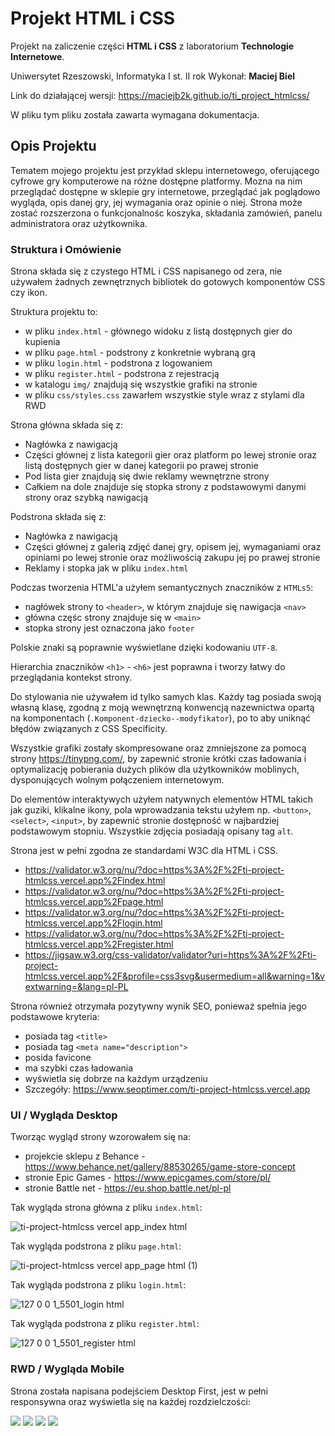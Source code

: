 # Projekt HTML i CSS

Projekt na zaliczenie części **HTML i CSS** z laboratorium **Technologie Internetowe**.

Uniwersytet Rzeszowski, Informatyka I st. II rok
Wykonał: **Maciej Biel**

Link do działającej wersji: https://maciejb2k.github.io/ti_project_htmlcss/

W pliku tym pliku została zawarta wymagana dokumentacja.

## Opis Projektu

Tematem mojego projektu jest przykład sklepu internetowego, oferującego cyfrowe gry komputerowe na różne dostępne platformy. Mozna na nim przeglądać dostępne w sklepie gry internetowe, przeglądać jak poglądowo wygląda, opis danej gry, jej wymagania oraz opinie o niej. Strona może zostać rozszerzona o funkcjonalnośc koszyka, składania zamówień, panelu administratora oraz użytkownika.

### Struktura i Omówienie

Strona składa się z czystego HTML i CSS napisanego od zera, nie używałem żadnych zewnętrznych bibliotek do gotowych komponentów CSS czy ikon.

Struktura projektu to:

- w pliku `index.html` - głównego widoku z listą dostępnych gier do kupienia
- w pliku `page.html` - podstrony z konkretnie wybraną grą
- w pliku `login.html` - podstrona z logowaniem
- w pliku `register.html` - podstrona z rejestracją
- w katalogu `img/` znajdują się wszystkie grafiki na stronie
- w pliku `css/styles.css` zawarłem wszystkie style wraz z stylami dla RWD

Strona główna składa się z:

- Nagłówka z nawigacją
- Części głównej z lista kategorii gier oraz platform po lewej stronie oraz listą dostępnych gier w danej kategorii po prawej stronie
- Pod lista gier znajdują się dwie reklamy wewnętrzne strony
- Całkiem na dole znajduje się stopka strony z podstawowymi danymi strony oraz szybką nawigacją

Podstrona składa się z:

- Nagłówka z nawigacją
- Części głównej z galerią zdjęć danej gry, opisem jej, wymaganiami oraz opiniami po lewej stronie oraz możliwością zakupu jej po prawej stronie
- Reklamy i stopka jak w pliku `index.html`

Podczas tworzenia HTML'a użyłem semantycznych znaczników z `HTMLs5`:

- nagłówek strony to `<header>`, w którym znajduje się nawigacja `<nav>`
- główna częśc strony znajduje się w `<main>`
- stopka strony jest oznaczona jako `footer`

Polskie znaki są poprawnie wyświetlane dzięki kodowaniu `UTF-8`.

Hierarchia znaczników `<h1>` - `<h6>` jest poprawna i tworzy łatwy do przeglądania kontekst strony.

Do stylowania nie używałem id tylko samych klas. Każdy tag posiada swoją własną klasę, zgodną z moją wewnętrzną konwencją nazewnictwa opartą na komponentach (`.Komponent-dziecko--modyfikator`), po to aby uniknąć błędów związanych z CSS Specificity.

Wszystkie grafiki zostały skompresowane oraz zmniejszone za pomocą strony https://tinypng.com/, by zapewnić stronie krótki czas ładowania i optymalizację pobierania dużych plików dla użytkowników moblinych, dysponujących wolnym połączeniem internetowym.

Do elementów interaktywych użyłem natywnych elementów HTML takich jak guziki, klikalne ikony, pola wprowadzania tekstu użyłem np. `<button>`, `<select>`, `<input>`, by zapewnić stronie dostępność w najbardziej podstawowym stopniu. Wszystkie zdjęcia posiadają opisany tag `alt`.

Strona jest w pełni zgodna ze standardami W3C dla HTML i CSS.

- https://validator.w3.org/nu/?doc=https%3A%2F%2Fti-project-htmlcss.vercel.app%2Findex.html
- https://validator.w3.org/nu/?doc=https%3A%2F%2Fti-project-htmlcss.vercel.app%2Fpage.html
- https://validator.w3.org/nu/?doc=https%3A%2F%2Fti-project-htmlcss.vercel.app%2Flogin.html
- https://validator.w3.org/nu/?doc=https%3A%2F%2Fti-project-htmlcss.vercel.app%2Fregister.html
- https://jigsaw.w3.org/css-validator/validator?uri=https%3A%2F%2Fti-project-htmlcss.vercel.app%2F&profile=css3svg&usermedium=all&warning=1&vextwarning=&lang=pl-PL

Strona również otrzymała pozytywny wynik SEO, ponieważ spełnia jego podstawowe kryteria:

- posiada tag `<title>`
- posiada tag `<meta name="description">`
- posida favicone
- ma szybki czas ładowania
- wyświetla się dobrze na każdym urządzeniu
- Szczegóły: https://www.seoptimer.com/ti-project-htmlcss.vercel.app

### UI / Wygląda Desktop

Tworząc wygląd strony wzorowałem się na:

- projekcie sklepu z Behance - https://www.behance.net/gallery/88530265/game-store-concept
- stronie Epic Games - https://www.epicgames.com/store/pl/
- stronie Battle net - https://eu.shop.battle.net/pl-pl

Tak wygląda strona główna z pliku `index.html`:

![ti-project-htmlcss vercel app_index html](https://user-images.githubusercontent.com/6316812/147149073-11b11d5c-395f-4940-81fb-285421700e09.png)

Tak wygląda podstrona z pliku `page.html`:

![ti-project-htmlcss vercel app_page html (1)](https://user-images.githubusercontent.com/6316812/147149085-354fc66e-4216-4386-b066-6d3284aa1e72.png)

Tak wygląda podstrona z pliku `login.html`:

![127 0 0 1_5501_login html](https://user-images.githubusercontent.com/6316812/149089686-1d03bcab-6642-4dce-ac46-6401d815f888.png)

Tak wygląda podstrona z pliku `register.html`:

![127 0 0 1_5501_register html](https://user-images.githubusercontent.com/6316812/149089694-bf7a765a-cfff-4f27-80bd-8ac79b9d5e0e.png)

### RWD / Wygląda Mobile

Strona została napisana podejściem Desktop First, jest w pełni responsywna oraz wyświetla się na każdej rozdzielczości:

<img src="https://user-images.githubusercontent.com/6316812/147149318-14e3b487-96b7-4756-8e1f-ded1efbc195b.png" style="max-height: 70%"/>
<img src="https://user-images.githubusercontent.com/6316812/147150007-01c97171-6b3d-47be-9e2d-2e909d746ec5.png" style="max-height: 70%"/>
<img src="https://user-images.githubusercontent.com/6316812/149987808-b8253eb6-84a7-470b-8ff0-464703602855.png" style="max-height: 70%"/>
<img src="https://user-images.githubusercontent.com/6316812/149987813-f103bd29-22ff-4323-97bc-021482d457e1.png" style="max-height: 70%"/>
